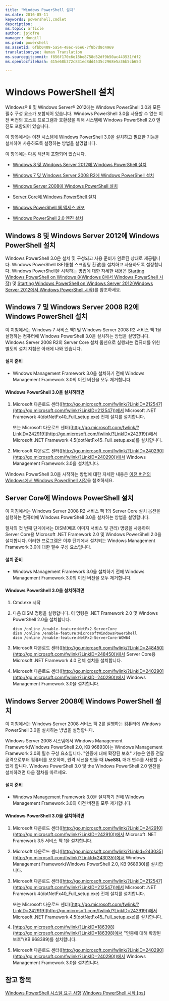 ```yaml
---
title: "Windows PowerShell 설치"
ms.date: 2016-05-11
keywords: powershell,cmdlet
description: 
ms.topic: article
author: jpjofre
manager: dongill
ms.prod: powershell
ms.assetid: 6fbb0409-5a54-48ec-95e6-7f8b7d8c4969
translationtype: Human Translation
ms.sourcegitcommit: f856f170c6e18be8758d52df9b50ac443531fdf2
ms.openlocfilehash: 415e68b372c831ed8dd4535c2968e5a36b5cb65d

---
```


# Windows PowerShell 설치
Windows® 8 및 Windows Server® 2012에는 Windows PowerShell 3.0과 모든 필수 구성 요소가 포함되어 있습니다. Windows PowerShell 3.0을 사용할 수 없는 이전 버전의 호스트 프로그램과 호환성을 위해 시스템에 Windows PowerShell 2.0 엔진도 포함되어 있습니다.

이 항목에서는 이전 시스템에 Windows PowerShell 3.0을 설치하고 필요한 기능을 설치하여 사용하도록 설정하는 방법을 설명합니다.

이 항목에는 다음 섹션이 포함되어 있습니다.

-   [Windows 8 및 Windows Server 2012에 Windows PowerShell 설치](Installing-Windows-PowerShell.md#BKMK_InstallingOnWindows8andWindowsServer2012)

-   [Windows 7 및 Windows Server 2008 R2에 Windows PowerShell 설치](Installing-Windows-PowerShell.md#BKMK_InstallingOnWindows7andWindowsServer2008R2)

-   [Windows Server 2008에 Windows PowerShell 설치](Installing-Windows-PowerShell.md#BKMK_InstallingOnWindowsServer2008LH)

-   [Server Core에 Windows PowerShell 설치](Installing-Windows-PowerShell.md#BKMK_InstallingOnServerCore)

-   [Windows PowerShell 웹 액세스 배포](https://technet.microsoft.com/en-us/library/639d0eff-98a3-4124-b52c-26921ebd98b0)

-   [Windows PowerShell 2.0 엔진 설치](Installing-the-Windows-PowerShell-2.0-Engine.md)

## <a name="BKMK_InstallingOnWindows8andWindowsServer2012"></a>Windows 8 및 Windows Server 2012에 Windows PowerShell 설치
Windows PowerShell 3.0은 설치 및 구성되고 사용 준비가 완료된 상태로 제공됩니다. Windows PowerShell ISE(통합 스크립팅 환경)를 설치하고 사용하도록 설정합니다. Windows PowerShell을 시작하는 방법에 대한 자세한 내용은 [Starting Windows PowerShell on Windows 8(Windows 8에서 Windows PowerShell 시작)](https://technet.microsoft.com/en-us/library/d7be1668-8617-4890-ad90-dd9765fbd2c3) 및 [Starting Windows PowerShell on Windows Server 2012(Windows Server 2012에서 Windows PowerShell 시작)](https://technet.microsoft.com/library/hh831491.aspx#BKMK_powershell)를 참조하세요.

## <a name="BKMK_InstallingOnWindows7andWindowsServer2008R2"></a>Windows 7 및 Windows Server 2008 R2에 Windows PowerShell 설치
이 지침에서는 Windows 7 서비스 팩1 및 Windows Server 2008 R2 서비스 팩 1을 실행하는 컴퓨터에 Windows PowerShell 3.0을 설치하는 방법을 설명합니다. Windows Server 2008 R2의 Server Core 설치 옵션으로 실행되는 컴퓨터를 위한 별도의 설치 지침은 아래에 나와 있습니다.

#### 설치 준비

-   Windows Management Framework 3.0을 설치하기 전에 Windows Management Framework 3.0의 이전 버전을 모두 제거합니다.

#### Windows PowerShell 3.0을 설치하려면

1.  Microsoft 다운로드 센터([http://go.microsoft.com/fwlink/?LinkID=212547](http://go.microsoft.com/fwlink/?LinkID=212547))에서 Microsoft .NET Framework 4(dotNetFx40\_Full\_setup.exe) 전체 설치를 설치합니다.

    또는 Microsoft 다운로드 센터([http://go.microsoft.com/fwlink/?LinkID=242919](http://go.microsoft.com/fwlink/?LinkID=242919))에서 Microsoft .NET Framework 4.5(dotNetFx45\_Full\_setup.exe)를 설치합니다.

2.  Microsoft 다운로드 센터([http://go.microsoft.com/fwlink/?LinkID=240290](http://go.microsoft.com/fwlink/?LinkID=240290))에서 Windows Management Framework 3.0을 설치합니다.

Windows PowerShell 3.0을 시작하는 방법에 대한 자세한 내용은 [이전 버전의 Windows에서 Windows PowerShell 시작](Starting-Windows-PowerShell-on-Earlier-Versions-of-Windows.md)을 참조하세요.

## <a name="BKMK_InstallingOnServerCore"></a>Server Core에 Windows PowerShell 설치
이 지침에서는 Windows Server 2008 R2 서비스 팩 1의 Server Core 설치 옵션을 실행하는 컴퓨터에 Windows PowerShell 3.0을 설치하는 방법을 설명합니다.

절차의 첫 번째 단계에서는 DISM(배포 이미지 서비스 및 관리) 명령을 사용하여 Server Core용 Microsoft .NET Framework 2.0 및 Windows PowerShell 2.0을 설치합니다. 이러한 프로그램은 이후 단계에서 설치되는 Windows Management Framework 3.0에 대한 필수 구성 요소입니다.

#### 설치 준비

-   Windows Management Framework 3.0을 설치하기 전에 Windows Management Framework 3.0의 이전 버전을 모두 제거합니다.

#### Windows PowerShell 3.0을 설치하려면

1.  Cmd.exe 시작

2.  다음 DISM 명령을 실행합니다. 이 명령은 .NET Framework 2.0 및 Windows PowerShell 2.0을 설치합니다.

    ```
    dism /online /enable-feature:NetFx2-ServerCore
    dism /online /enable-feature:MicrosoftWindowsPowerShell
    dism /online /enable-feature:NetFx2-ServerCore-WOW64
    ```

3.  Microsoft 다운로드 센터([http://go.microsoft.com/fwlink/?LinkID=248450](http://go.microsoft.com/fwlink/?LinkID=248450))에서 Server Core용 Microsoft .NET Framework 4.0 전체 설치를 설치합니다.

4.  Microsoft 다운로드 센터([http://go.microsoft.com/fwlink/?LinkID=240290](http://go.microsoft.com/fwlink/?LinkID=240290))에서 Windows Management Framework 3.0을 설치합니다.

## <a name="BKMK_InstallingOnWindowsServer2008LH"></a>Windows Server 2008에 Windows PowerShell 설치
이 지침에서는 Windows Server 2008 서비스 팩 2를 실행하는 컴퓨터에 Windows PowerShell 3.0을 설치하는 방법을 설명합니다.

Windows Server 2008 시스템에서 Windows Management Framework(Windows PowerShell 2.0, KB 968930)는 Windows Management Framework 3.0의 필수 구성 요소입니다. "인증에 대해 확장된 보호" 기능은 인증 전달 공격으로부터 컴퓨터를 보호하며, 원격 세션을 만들 때 **UseSSL** 매개 변수를 사용할 수 있게 합니다. Windows PowerShell 3.0 및 the Windows PowerShell 2.0 엔진을 설치하려면 다음 절차를 따르세요.

#### 설치 준비

-   Windows Management Framework 3.0을 설치하기 전에 Windows Management Framework 3.0의 이전 버전을 모두 제거합니다.

#### Windows PowerShell 3.0을 설치하려면

1.  Microsoft 다운로드 센터([http://go.microsoft.com/fwlink/?LinkID=242910](http://go.microsoft.com/fwlink/?LinkID=242910))에서 Microsoft .NET Framework 3.5 서비스 팩 1을 설치합니다.

2.  Microsoft 다운로드 센터([http://go.microsoft.com/fwlink/?LinkId=243035](http://go.microsoft.com/fwlink/?LinkId=243035))에서 Windows Management Framework(Windows PowerShell 2.0, KB 968930)를 설치합니다.

3.  Microsoft 다운로드 센터([http://go.microsoft.com/fwlink/?LinkID=212547](http://go.microsoft.com/fwlink/?LinkID=212547))에서 Microsoft .NET Framework 4(dotNetFx40\_Full\_setup.exe) 전체 설치를 설치합니다.

    또는 Microsoft 다운로드 센터([http://go.microsoft.com/fwlink/?LinkID=242919](http://go.microsoft.com/fwlink/?LinkID=242919))에서 Microsoft .NET Framework 4.5(dotNetFx45\_Full\_setup.exe)를 설치합니다.

4.  [http://go.microsoft.com/fwlink/?LinkID=186398](http://go.microsoft.com/fwlink/?LinkID=186398)에서 "인증에 대해 확장된 보호"(KB 968389)를 설치합니다.

5.  Microsoft 다운로드 센터([http://go.microsoft.com/fwlink/?LinkID=240290](http://go.microsoft.com/fwlink/?LinkID=240290))에서 Windows Management Framework 3.0을 설치합니다.

## 참고 항목
[Windows PowerShell 시스템 요구 사항](Windows-PowerShell-System-Requirements.md)
[Windows PowerShell 시작 [ps]](https://technet.microsoft.com/en-us/library/8ec8c2d7-8e7c-4722-a3d2-498fe5739a8e)



<!--HONumber=Jun16_HO4-->


